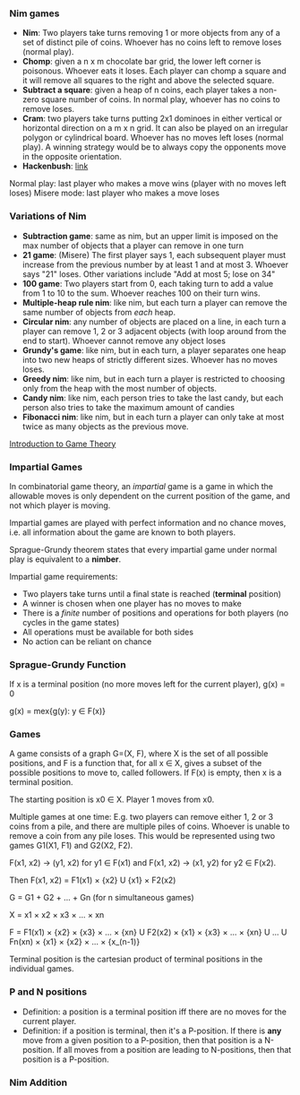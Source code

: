 ### Nim games
- **Nim**: Two players take turns removing 1 or more objects from any of a set of distinct pile of coins. Whoever has no coins left to remove loses (normal play).
- **Chomp**: given a n x m chocolate bar grid, the lower left corner is poisonous. Whoever eats it loses. Each player can chomp a square and it will remove all squares to the right and above the selected square. 
- **Subtract a square**: given a heap of n coins, each player takes a non-zero square number of coins. In normal play, whoever has no coins to remove loses.
- **Cram**: two players take turns putting 2x1 dominoes in either vertical or horizontal direction on a m x n grid. It can also be played on an irregular polygon or cylindrical board. Whoever has no moves left loses (normal play). A winning strategy would be to always copy the opponents move in the opposite orientation. 
- **Hackenbush**: [link](https://en.wikipedia.org/wiki/Hackenbush)

Normal play: last player who makes a move wins (player with no moves left loses)
Misere mode: last player who makes a move loses

### Variations of Nim
- **Subtraction game**: same as nim, but an upper limit is imposed on the max number of objects that a player can remove in one turn
- **21 game**: (Misere) The first player says 1, each subsequent player must increase from the previous number by at least 1 and at most 3. Whoever says "21" loses. Other variations include "Add at most 5; lose on 34"
- **100 game**: Two players start from 0, each taking turn to add a value from 1 to 10 to the sum. Whoever reaches 100 on their turn wins.
- **Multiple-heap rule nim**: like nim, but each turn a player can remove the same number of objects from *each* heap.
- **Circular nim**: any number of objects are placed on a line, in each turn a player can remove 1, 2 or 3 adjacent objects (with loop around from the end to start). Whoever cannot remove any object loses
- **Grundy's game**: like nim, but in each turn, a player separates one heap into two new heaps of strictly different sizes. Whoever has no moves loses.
- **Greedy nim**: like nim, but in each turn a player is restricted to choosing only from the heap with the most number of objects. 
- **Candy nim**: like nim, each person tries to take the last candy, but each person also tries to take the maximum amount of candies 
- **Fibonacci nim**: like nim, but in each turn a player can only take at most twice as many objects as the previous move. 

[Introduction to Game Theory](https://youtube.com/playlist?list=PLOzRYVm0a65fY-Vh8Caiv3wAYmDd7SnrN&si=0zKovUXVh9HFh7Eo)

### Impartial Games
In combinatorial game theory, an *impartial* game is a game in which the allowable moves is only dependent on the current position of the game, and not which player is moving. 

Impartial games are played with perfect information and no chance moves, i.e. all information about the game are known to both players. 

Sprague-Grundy theorem states that every impartial game under normal play is equivalent to a **nimber**.

Impartial game requirements:
- Two players take turns until a final state is reached (**terminal** position)
- A winner is chosen when one player has no moves to make
- There is a *finite* number of positions and operations for both players (no cycles in the game states)
- All operations must be available for both sides
- No action can be reliant on chance

### Sprague-Grundy Function
If x is a terminal position (no more moves left for the current player), g(x) = 0

g(x) = mex{g(y): y ∈ F(x)}

### Games
A game consists of a graph G=(X, F), where X is the set of all possible positions, and F is a function that, for all x ∈ X, gives a subset of the possible positions to move to, called followers. If F(x) is empty, then x is a terminal position. 

The starting position is x0 ∈ X. Player 1 moves from x0. 

Multiple games at one time: E.g. two players can remove either 1, 2 or 3 coins from a pile, and there are multiple piles of coins. Whoever is unable to remove a coin from any pile loses. This would be represented using two games G1(X1, F1) and G2(X2, F2). 

F(x1, x2) -> (y1, x2) for y1 ∈ F(x1) and F(x1, x2) -> (x1, y2) for y2 ∈ F(x2).

Then F(x1, x2) = F1(x1) × {x2} U {x1} × F2(x2)

G = G1 + G2 + ... + Gn (for n simultaneous games)

X = x1 × x2 × x3 × ... × xn

F = F1(x1) × {x2} × {x3} × ... × {xn} U F2(x2) × {x1} × {x3} × ... × {xn} U ... U Fn(xn) × {x1} × {x2} × ... × {x_(n-1)}

Terminal position is the cartesian product of terminal positions in the individual games. 

### P and N positions
- Definition: a position is a terminal position iff there are no moves for the current player. 
- Definition: if a position is terminal, then it's a P-position. If there is **any** move from a given position to a P-position, then that position is a N-position. If all moves from a position are leading to N-positions, then that position is a P-position.

### Nim Addition

